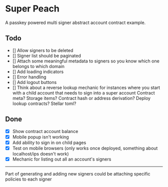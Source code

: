 # Super Peach

A passkey powered multi signer abstract account contract example.

## Todo
- [] Allow signers to be deleted
- [] Signer list should be paginated
- [] Attach some meaningful metadata to signers so you know which one belongs to which domain
- [] Add loading indicators
- [] Error handling
- [] Add logout buttons
- [] Think about a reverse lookup mechanic for instances where you start with a child account that needs to sign into a super account
    Contract meta?
    Storage items?
    Contract hash or address derivation?
    Deploy lookup contracts?
    Stellar toml?

## Done
- [x] Show contract account balance
- [x] Mobile popup isn't working
- [x] Add ability to sign in on child pages
- [x] Test on mobile browsers (only works once deployed, something about localhost/ips doesn't work)
- [x] Mechanic for listing out all an account's signers

---

Part of generating and adding new signers could be attaching specific policies to each signer